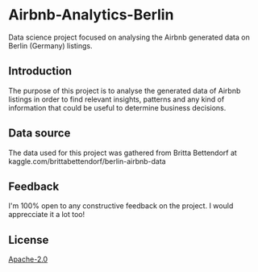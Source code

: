 # Airbnb-Analytics-Berlin
Data science project focused on analysing the Airbnb generated data on Berlin (Germany) listings.

## Introduction
The purpose of this project is to analyse the generated data of Airbnb listings in order to find relevant insights, patterns and any kind of information that could be useful to determine business decisions.

## Data source
The data used for this project was gathered from Britta Bettendorf at kaggle.com/brittabettendorf/berlin-airbnb-data

## Feedback
I'm 100% open to any constructive feedback on the project. I would apprecciate it a lot too!

## License
[Apache-2.0](https://www.apache.org/licenses/LICENSE-2.0)
